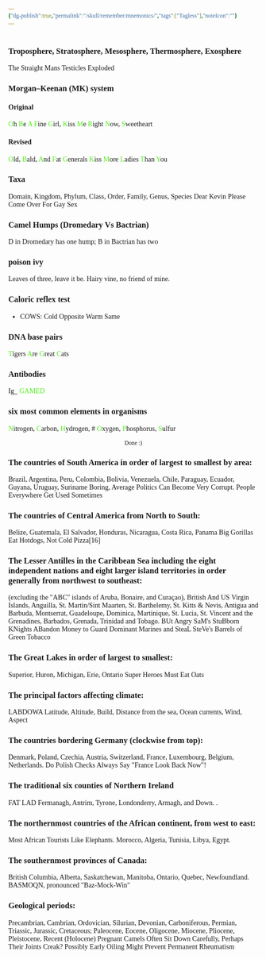 ```yaml
---
{"dg-publish":true,"permalink":"/skull/remember/mnemonics/","tags":["Tagless"],"noteIcon":""}
---
```


<style id="Force_Custom_Fonts" type="text/css">@font-face{font-style:normal;font-family:"Merriweather";src:local("Merriweather")}@font-face{font-style:bolder;font-family:"Merriweather";src:local("Merriweather")}@font-face{font-style:normal;font-family:"Merriweather";src:local("Merriweather");unicode-range:U+0-FF,U+2E80-9FFF,U+F900-FAFF,U+FE30-FE4F,U+20000-2FA1F}@font-face{font-style:bolder;font-family:"Merriweather";src:local("Merriweather");unicode-range:U+0-FF,U+2E80-9FFF,U+F900-FAFF,U+FE30-FE4F,U+20000-2FA1F}@font-face{font-style:normal;font-family:"Merriweather";src:local("Merriweather");unicode-range:U+0-FF}@font-face{font-style:bolder;font-family:"Merriweather";src:local("Merriweather");unicode-range:U+0-FF}:not(pre):not(code):not(textarea):not(tt):not(kbd):not(samp):not(var){font-family:"Merriweather"!important}pre,code,textarea,tt,kbd,samp,var{font-family:monospace!important}pre *,code *,textarea *,tt *,kbd *,samp *,var *{font-family:monospace!important}</style>


# <center><span style="color:#000000"></span></center>





### Troposphere, Stratosphere, Mesosphere, Thermosphere, Exosphere

The Straight Mans Testicles Exploded

### Morgan–Keenan (MK) system 
#### Original
<span style="color:rgb(75, 236, 19)">O</span>h <span style="color:rgb(75, 236, 19)">B</span>e <span style="color:rgb(75, 236, 19)">A</span> <span style="color:rgb(75, 236, 19)">F</span>ine <span style="color:rgb(75, 236, 19)">G</span>irl, <span style="color:rgb(75, 236, 19)">K</span>iss <span style="color:rgb(75, 236, 19)">M</span>e <span style="color:rgb(75, 236, 19)">R</span>ight <span style="color:rgb(75, 236, 19)">N</span>ow, <span style="color:rgb(75, 236, 19)">S</span>weetheart
#### Revised
<span style="color:rgb(75, 236, 19)">O</span>ld, <span style="color:rgb(75, 236, 19)">B</span>ald, <span style="color:rgb(75, 236, 19)">A</span>nd <span style="color:rgb(75, 236, 19)">F</span>at <span style="color:rgb(75, 236, 19)">G</span>enerals <span style="color:rgb(75, 236, 19)">K</span>iss <span style="color:rgb(75, 236, 19)">M</span>ore <span style="color:rgb(75, 236, 19)">L</span>adies <span style="color:rgb(75, 236, 19)">T</span>han <span style="color:rgb(75, 236, 19)">Y</span>ou

### Taxa
Domain, Kingdom, Phylum, Class, Order, Family, Genus, Species
Dear Kevin Please Come Over For Gay Sex

### Camel Humps (Dromedary Vs Bactrian)
D in Dromedary has one hump; B in Bactrian has two

### poison ivy
Leaves of three, leave it be.
Hairy vine, no friend of mine.

### Caloric reflex test 
- COWS: Cold Opposite Warm Same

### DNA base pairs
<span style="color:rgb(75, 236, 19)">T</span>igers <span style="color:rgb(75, 236, 19)">A</span>re <span style="color:rgb(75, 236, 19)">G</span>reat <span style="color:rgb(75, 236, 19)">C</span>ats

### Antibodies 
Ig_
<span style="color:rgb(75, 236, 19)">GAMED</span>
### six most common elements in organisms
<span style="color:rgb(75, 236, 19)">N</span>itrogen, <span style="color:rgb(75, 236, 19)">C</span>arbon, <span style="color:rgb(75, 236, 19)">H</span>ydrogen, # <span style="color:rgb(75, 236, 19)">O</span>xygen, <span style="color:rgb(75, 236, 19)">P</span>hosphorus, <span style="color:rgb(75, 236, 19)">S</span>ulfur
<center><sub>Done :)</sub></center>

### The countries of South America in order of largest to smallest by area: 
Brazil, Argentina, Peru, Colombia, Bolivia, Venezuela, Chile, Paraguay, Ecuador, Guyana, Uruguay, Suriname
Boring, Average Politics Can Become Very Corrupt. People Everywhere Get Used Sometimes
### The countries of Central America from North to South: 
Belize, Guatemala, El Salvador, Honduras, Nicaragua, Costa Rica, Panama
    Big Gorillas Eat Hotdogs, Not Cold Pizza[16]
### The Lesser Antilles in the Caribbean Sea including the eight independent nations and eight larger island territories  in order generally from northwest to southeast:
(excluding the "ABC" islands of Aruba, Bonaire, and Curaçao), British And US Virgin Islands, Anguilla, St. Martin/Sint Maarten, St. Barthelemy, St. Kitts & Nevis, Antigua and Barbuda, Montserrat, Guadeloupe, Dominica, Martinique, St. Lucia, St. Vincent and the Grenadines, Barbados, Grenada, Trinidad and Tobago.
BUt Angry SaM's StuBborn KNights ABandon Money to Guard Dominant Marines and SteaL SteVe's Barrels of Green Tobacco

   ### The Great Lakes in order of largest to smallest: 
   Superior, Huron, Michigan, Erie, Ontario
Super Heroes Must Eat Oats
### The principal factors affecting climate: 
LABDOWA
 Latitude, Altitude, Build, Distance from the sea, Ocean currents, Wind, Aspect
### The countries bordering Germany (clockwise from top): 
Denmark, Poland, Czechia, Austria, Switzerland, France, Luxembourg, Belgium, Netherlands.
Do Polish Checks Always Say "France Look Back Now"!
###    The traditional six counties of Northern Ireland 
FAT LAD
Fermanagh, Antrim, Tyrone, Londonderry, Armagh, and Down. .
### The northernmost countries of the African continent, from west to east: 
 Most African Tourists Like Elephants.
    Morocco, Algeria, Tunisia, Libya, Egypt.
    
### The southernmost provinces of Canada: 
British Columbia, Alberta, Saskatchewan, Manitoba, Ontario, Quebec, Newfoundland.
BASMOQN, 
        pronounced "Baz-Mock-Win"
###     Geological periods: 
Precambrian, Cambrian, Ordovician, Silurian, Devonian, Carboniferous, Permian, Triassic, Jurassic, Cretaceous; Paleocene, Eocene, Oligocene, Miocene, Pliocene, Pleistocene, Recent (Holocene)
Pregnant Camels Often Sit Down Carefully, Perhaps Their Joints Creak? Possibly Early Oiling Might Prevent Permanent Rheumatism